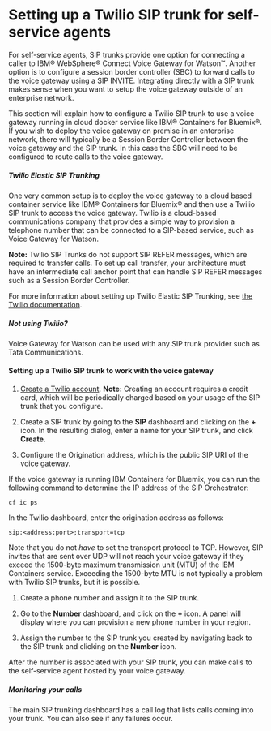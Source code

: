 # Setting up a Twilio SIP trunk for self-service agents

For self-service agents, SIP trunks provide one option for connecting a caller to IBM&reg; WebSphere&reg; Connect Voice Gateway for Watson&trade;. Another option is to configure a session border controller (SBC) to forward calls to the voice gateway using a SIP INVITE. Integrating directly with a SIP trunk makes sense when you want to setup the voice gateway outside of an enterprise network.

This section will explain how to configure a Twilio SIP trunk to use a voice gateway running in cloud docker service like IBM&reg; Containers for Bluemix&reg;. If you wish to deploy the voice gateway on premise in an enterprise network, there will typically be a Session Border Controller between the voice gateway and the SIP trunk. In this case the SBC will need to be configured to route calls to the voice gateway.

##### Twilio Elastic SIP Trunking

One very common setup is to deploy the voice gateway to a cloud based container service like IBM&reg; Containers for Bluemix&reg; and then use a Twilio SIP trunk to access the voice gateway. Twilio is a cloud-based communications company that provides a simple way to provision a telephone number that can be connected to a SIP-based service, such as Voice Gateway for Watson.

**Note:** Twilio SIP Trunks do not support SIP REFER messages, which are required to transfer calls. To set up call transfer, your architecture must have an intermediate call anchor point that can handle SIP REFER messages such as a Session Border Controller.

For more information about setting up Twilio Elastic SIP Trunking, see [the Twilio documentation](https://www.twilio.com/docs/api/sip-trunking).

##### Not using Twilio?

Voice Gateway for Watson can be used with any SIP trunk provider such as Tata Communications.

#### Setting up a Twilio SIP trunk to work with the voice gateway

1. [Create a Twilio account](https://www.twilio.com/try-twilio).
  **Note:** Creating an account requires a credit card, which will be periodically charged based on your usage of the SIP trunk that you configure.

1. Create a SIP trunk by going to the **SIP** dashboard and clicking on the **+** icon. In the resulting dialog, enter a name for your SIP trunk, and click **Create**.

1. Configure the Origination address, which is the public SIP URI of the voice gateway.

  If the voice gateway is running IBM Containers for Bluemix, you can run the following command to determine the IP address of the SIP Orchestrator:

   ```
   cf ic ps
   ```
  In the Twilio dashboard, enter the origination address as follows:

   ```
   sip:<address:port>;transport=tcp
   ```
  Note that you do not _have_ to set the transport protocol to TCP. However, SIP invites that are sent over UDP will not reach your voice gateway if they exceed the 1500-byte maximum transmission unit (MTU) of the IBM Containers service. Exceeding the 1500-byte MTU is not typically a problem with Twilio SIP trunks, but it is possible.

1. Create a phone number and assign it to the SIP trunk.

  1. Go to the **Number** dashboard, and click on the **+** icon. A panel will display where you can provision a new phone number in your region.

  1. Assign the number to the SIP trunk you created by navigating back to the SIP trunk and clicking on the **Number** icon.


After the number is associated with your SIP trunk, you can make calls to the self-service agent hosted by your voice gateway.

##### Monitoring your calls

The main SIP trunking dashboard has a call log that lists calls coming into your trunk. You can also see if any failures occur.
